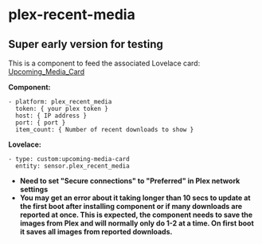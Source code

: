 # plex-recent-media

## Super early version for testing

This is a component to feed the associated Lovelace card: [Upcoming_Media_Card](https://github.com/custom-cards/upcoming-media-card)

**Component:**

    - platform: plex_recent_media
      token: { your plex token }
      host: { IP address }
      port: { port }
      item_count: { Number of recent downloads to show }


**Lovelace:**

    - type: custom:upcoming-media-card
      entity: sensor.plex_recent_media

* **Need to set "Secure connections" to "Preferred" in Plex network settings**
* **You may get an error about it taking longer than 10 secs to update at the first boot after installing component or if many downloads are reported at once. This is expected, the component needs to save the images from Plex and will normally only do 1-2 at a time. On first boot it saves all images from reported downloads.**
